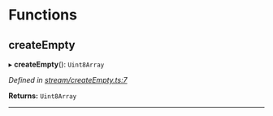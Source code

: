 

# Functions

<a id="createempty"></a>

##  createEmpty

▸ **createEmpty**(): `Uint8Array`

*Defined in [stream/createEmpty.ts:7](https://github.com/polkadot-js/common/blob/caec22d/packages/trie-codec/src/stream/createEmpty.ts#L7)*

**Returns:** `Uint8Array`

___

